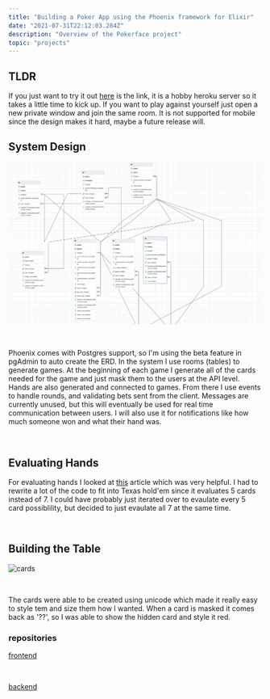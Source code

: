 ```yaml
---
title: "Building a Poker App using the Phoenix framework for Elixir"
date: "2021-07-31T22:12:03.284Z"
description: "Overview of the Pokerface project"
topic: "projects"
---
```


## TLDR

If you just want to try it out [here](https://pokerface.netlify.app) is the link, it is a hobby heroku server so it takes a little time to kick up. If you want to play against yourself just open a new private window and join the same room. It is not supported for mobile since the design makes it hard, maybe a future release will.

## System Design

![dbschema](./dbschema.png)

<br>

Phoenix comes with Postgres support, so I'm using the beta feature in pgAdmin to auto create the ERD. In the system I use rooms (tables) to generate games. At the beginning of each game I generate all of the cards needed for the game and just mask them to the users at the API level. Hands are also generated and connected to games. From there I use events to handle rounds, and validating bets sent from the client. Messages are currently unused, but this will eventually be used for real time communication between users. I will also use it for notifications like how much someone won and what their hand was.

<br>

## Evaluating Hands

For evaluating hands I looked at [this](https://medium.com/carwow-product-engineering/the-building-blocks-of-a-poker-application-6042357a58c1) article which was very helpful. I had to rewrite a lot of the code to fit into Texas hold'em
since it evaluates 5 cards instead of 7. I could have probably just iterated over to evaulate every 5 card possiblility, but decided to just evaulate all 7 at the same time.

<br>

## Building the Table

![cards](/cards.png)

<br>

The cards were able to be created using unicode which made it really easy to style tem and size them how I wanted. When a card is masked it comes back as '??', so I was able to show the hidden card and style it red.

### repositories

[frontend](https://github.com/BrooksPoltl/pokerface)

<br>

[backend](https://github.com/BrooksPoltl/gaga)
